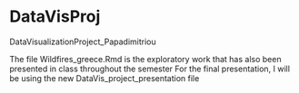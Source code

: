 # DataVisProj
DataVisualizationProject_Papadimitriou

The file Wildfires_greece.Rmd is the exploratory work that has also been presented in class throughout the semester
For the final presentation, I will be using the new DataVis_project_presentation file
